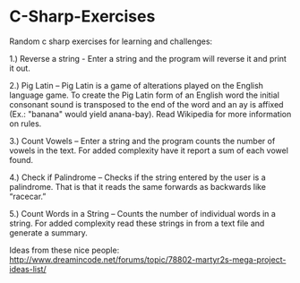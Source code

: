 # C-Sharp-Exercises
Random c sharp exercises for learning and challenges:

1.)  Reverse a string - Enter a string and the program will reverse it and print it out.

2.)  Pig Latin – Pig Latin is a game of alterations played on the English language game. To create the Pig Latin form of an English word the initial consonant sound is transposed to the end of the word and an ay is affixed (Ex.: "banana" would yield anana-bay). Read Wikipedia for more information on rules.

3.)  Count Vowels – Enter a string and the program counts the number of vowels in the text. For added complexity have it report a sum of each vowel found.

4.)  Check if Palindrome – Checks if the string entered by the user is a palindrome. That is that it reads the same forwards as backwards like “racecar.”

5.)  Count Words in a String – Counts the number of individual words in a string. For added complexity read these strings in from a text file and generate a summary.

Ideas from these nice people:
http://www.dreamincode.net/forums/topic/78802-martyr2s-mega-project-ideas-list/
